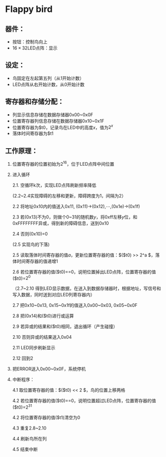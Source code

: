 # Flappy bird 

## 器件：

* 按钮：控制鸟向上
* $16\times 32$LED点阵：显示

## 设定：

* 鸟固定在左起第五列（从1开始计数）
* LED点阵从右开始计数，从0开始计数

## 寄存器和存储分配：

* 列显示信息存储在数据存储器0x00~0x0F
* 位置寄存器列信息存储在数据存储器0x10~0x1F
* 位置寄存器为\$t0，记录鸟在LED中的高度$x$，值为$2^x$
* 落体时间寄存器为\$t1

## 工作原理：

1. 位置寄存器的位置初始为$2^{16}$，位于LED点阵中间位置

2. 进入循环

    2.1. 空循环k次，实现LED点阵刷新频率降低

    (2.2~2.4实现障碍的左移和更新，障碍跨度为1，间隔为2）

    2.2 将地址0x10内的值送入0x11, (0x11)$\to$(0x12),$\cdots$,(0x1e)$\to$(0x1f)

    2.3 若(0x13)不为0，则做个0~31的随机数$y$，将0xff左移$y$位，和0xFFFFFFFF异或，得到新的障碍信息，送到0x10

    2.4 否则(0x10)=0

    (2.5 实现鸟的下落)

    2.5 读取落体时间寄存器的值$a$，更新位置寄存器的值：$(\$t0) >> 2^a $，落体时间寄存器的值递增1

    2.6 若位置寄存器的值(\$t0)==0，说明位置掉出LED点阵，位置寄存器的值(\$t0)=$2^{0}$

    （2.7~2.10 得到LED显示数据，在送入到数据存储器时，根据地址，写信号和写入数据，同时送到对应LED列寄存器内）

    2.7 把0x10~0x13, 0x15~0x1f的值送入0x00~0x03, 0x05~0x0F

    2.8 把(0x14)和($t0)进行或运算

    2.9 若异或的结果和($t0)相同，退出循环（产生碰撞）

    2.10 否则异或的结果送入0x04

    2.11 LED同步刷新显示

    2.12 回到2

3. 把ERROR送入0x00~0x0F，系统停机

4. 中断程序：

    4.1 取位置寄存器的值：$(\$t0) << 2 $，鸟的位置上移两格

    4.2 若位置寄存器的值(\$t0)==0，说明位置超过LED点阵，位置寄存器的值(\$t0)=$2^{31}$

    4.2 将位置寄存器的值($t1)清空为0

    4.3 重复2.8~2.10

    4.4 刷新鸟所在列
    
    4.5 结束中断
    
    